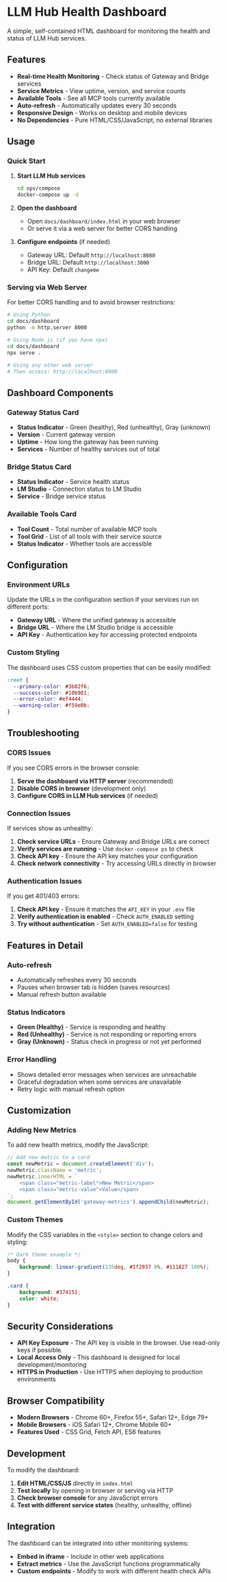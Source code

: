 # LLM Hub Health Dashboard

A simple, self-contained HTML dashboard for monitoring the health and status of LLM Hub services.

## Features

- **Real-time Health Monitoring** - Check status of Gateway and Bridge services
- **Service Metrics** - View uptime, version, and service counts
- **Available Tools** - See all MCP tools currently available
- **Auto-refresh** - Automatically updates every 30 seconds
- **Responsive Design** - Works on desktop and mobile devices
- **No Dependencies** - Pure HTML/CSS/JavaScript, no external libraries

## Usage

### Quick Start

1. **Start LLM Hub services**
   ```bash
   cd ops/compose
   docker-compose up -d
   ```

2. **Open the dashboard**
   - Open `docs/dashboard/index.html` in your web browser
   - Or serve it via a web server for better CORS handling

3. **Configure endpoints** (if needed)
   - Gateway URL: Default `http://localhost:8080`
   - Bridge URL: Default `http://localhost:3000`
   - API Key: Default `changeme`

### Serving via Web Server

For better CORS handling and to avoid browser restrictions:

```bash
# Using Python
cd docs/dashboard
python -m http.server 8000

# Using Node.js (if you have npx)
cd docs/dashboard
npx serve .

# Using any other web server
# Then access: http://localhost:8000
```

## Dashboard Components

### Gateway Status Card
- **Status Indicator** - Green (healthy), Red (unhealthy), Gray (unknown)
- **Version** - Current gateway version
- **Uptime** - How long the gateway has been running
- **Services** - Number of healthy services out of total

### Bridge Status Card
- **Status Indicator** - Service health status
- **LM Studio** - Connection status to LM Studio
- **Service** - Bridge service status

### Available Tools Card
- **Tool Count** - Total number of available MCP tools
- **Tool Grid** - List of all tools with their service source
- **Status Indicator** - Whether tools are accessible

## Configuration

### Environment URLs

Update the URLs in the configuration section if your services run on different ports:

- **Gateway URL** - Where the unified gateway is accessible
- **Bridge URL** - Where the LM Studio bridge is accessible  
- **API Key** - Authentication key for accessing protected endpoints

### Custom Styling

The dashboard uses CSS custom properties that can be easily modified:

```css
:root {
  --primary-color: #3b82f6;
  --success-color: #10b981;
  --error-color: #ef4444;
  --warning-color: #f59e0b;
}
```

## Troubleshooting

### CORS Issues

If you see CORS errors in the browser console:

1. **Serve the dashboard via HTTP server** (recommended)
2. **Disable CORS in browser** (development only)
3. **Configure CORS in LLM Hub services** (if needed)

### Connection Issues

If services show as unhealthy:

1. **Check service URLs** - Ensure Gateway and Bridge URLs are correct
2. **Verify services are running** - Use `docker-compose ps` to check
3. **Check API key** - Ensure the API key matches your configuration
4. **Check network connectivity** - Try accessing URLs directly in browser

### Authentication Issues

If you get 401/403 errors:

1. **Check API key** - Ensure it matches the `API_KEY` in your `.env` file
2. **Verify authentication is enabled** - Check `AUTH_ENABLED` setting
3. **Try without authentication** - Set `AUTH_ENABLED=false` for testing

## Features in Detail

### Auto-refresh
- Automatically refreshes every 30 seconds
- Pauses when browser tab is hidden (saves resources)
- Manual refresh button available

### Status Indicators
- **Green (Healthy)** - Service is responding and healthy
- **Red (Unhealthy)** - Service is not responding or reporting errors
- **Gray (Unknown)** - Status check in progress or not yet performed

### Error Handling
- Shows detailed error messages when services are unreachable
- Graceful degradation when some services are unavailable
- Retry logic with manual refresh option

## Customization

### Adding New Metrics

To add new health metrics, modify the JavaScript:

```javascript
// Add new metric to a card
const newMetric = document.createElement('div');
newMetric.className = 'metric';
newMetric.innerHTML = `
    <span class="metric-label">New Metric</span>
    <span class="metric-value">Value</span>
`;
document.getElementById('gateway-metrics').appendChild(newMetric);
```

### Custom Themes

Modify the CSS variables in the `<style>` section to change colors and styling:

```css
/* Dark theme example */
body {
    background: linear-gradient(135deg, #1f2937 0%, #111827 100%);
}

.card {
    background: #374151;
    color: white;
}
```

## Security Considerations

- **API Key Exposure** - The API key is visible in the browser. Use read-only keys if possible.
- **Local Access Only** - This dashboard is designed for local development/monitoring
- **HTTPS in Production** - Use HTTPS when deploying to production environments

## Browser Compatibility

- **Modern Browsers** - Chrome 60+, Firefox 55+, Safari 12+, Edge 79+
- **Mobile Browsers** - iOS Safari 12+, Chrome Mobile 60+
- **Features Used** - CSS Grid, Fetch API, ES6 features

## Development

To modify the dashboard:

1. **Edit HTML/CSS/JS** directly in `index.html`
2. **Test locally** by opening in browser or serving via HTTP
3. **Check browser console** for any JavaScript errors
4. **Test with different service states** (healthy, unhealthy, offline)

## Integration

The dashboard can be integrated into other monitoring systems:

- **Embed in iframe** - Include in other web applications
- **Extract metrics** - Use the JavaScript functions programmatically
- **Custom endpoints** - Modify to work with different health check APIs
